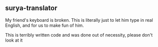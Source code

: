 ## surya-translator

My friend's keyboard is broken. This is literally just to let him type in real English, and for us to make fun of him.

This is terribly written code and was done out of necessity, please don't look at it
